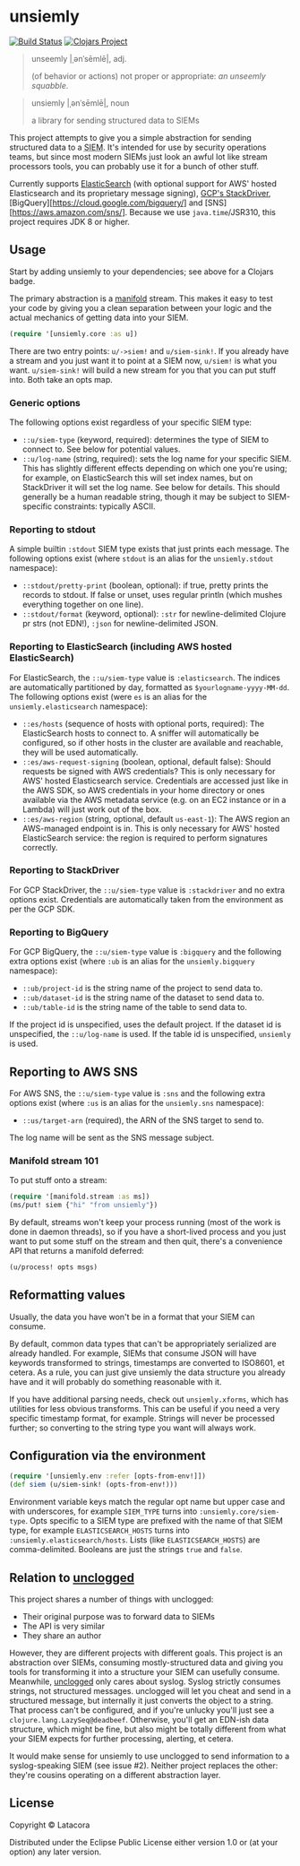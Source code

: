 # unsiemly

[![Build Status](https://travis-ci.org/latacora/unsiemly.svg?branch=master)](https://travis-ci.org/latacora/unsiemly)
[![Clojars Project](https://img.shields.io/clojars/v/com.latacora/unsiemly.svg)](https://clojars.org/com.latacora/unsiemly)

> unseemly |ˌənˈsēmlē|, adj.
>
> (of behavior or actions) not proper or appropriate: *an unseemly squabble*.

> unsiemly |ˌənˈsēmlē|, noun
>
> a library for sending structured data to SIEMs

This project attempts to give you a simple abstraction for sending structured
data to a <abbr title="security information and event management">SIEM</abbr>.
It's intended for use by security operations teams, but since most modern SIEMs
just look an awful lot like stream processors tools, you can probably use it
for a bunch of other stuff.

Currently supports [ElasticSearch][es] (with optional support for AWS' hosted
Elasticsearch and its proprietary message signing), [GCP's
StackDriver][gcpsd], [BigQuery][https://cloud.google.com/bigquery/] and
[SNS][https://aws.amazon.com/sns/]. Because we use `java.time`/JSR310, this
project requires JDK 8 or higher.

## Usage

Start by adding unsiemly to your dependencies; see above for a Clojars badge.

The primary abstraction is a [manifold][manifold] stream. This makes it easy to
test your code by giving you a clean separation between your logic and the
actual mechanics of getting data into your SIEM.

```clojure
(require '[unsiemly.core :as u])
```

There are two entry points: `u/->siem!` and `u/siem-sink!`. If you already have
a stream and you just want it to point at a SIEM now, `u/siem!` is what you
want. `u/siem-sink!` will build a new stream for you that you can put stuff
into. Both take an opts map.

### Generic options

The following options exist regardless of your specific SIEM type:

   * `::u/siem-type` (keyword, required): determines the type of SIEM to connect
     to. See below for potential values.
   * `::u/log-name` (string, required): sets the log name for your specific
     SIEM. This has slightly different effects depending on which one you're
     using; for example, on ElasticSearch this will set index names, but on
     StackDriver it will set the log name. See below for details. This should
     generally be a human readable string, though it may be subject to
     SIEM-specific constraints: typically ASCII.

### Reporting to stdout

A simple builtin `:stdout` SIEM type exists that just prints each message. The
following options exist (where `stdout` is an alias for the `unsiemly.stdout`
namespace):

   * `::stdout/pretty-print` (boolean, optional): if true, pretty prints the
     records to stdout. If false or unset, uses regular println (which mushes
     everything together on one line).
   * `::stdout/format` (keyword, optional): `:str` for newline-delimited Clojure
     pr strs (not EDN!), `:json` for newline-delimited JSON.

### Reporting to ElasticSearch (including AWS hosted ElasticSearch)

For ElasticSearch, the `::u/siem-type` value is `:elasticsearch`. The indices
are automatically partitioned by day, formatted as `$yourlogname-yyyy-MM-dd`.
The following options exist (were `es` is an alias for the
`unsiemly.elasticsearch` namespace):

   * `::es/hosts` (sequence of hosts with optional ports, required): The
     ElasticSearch hosts to connect to. A sniffer will automatically be
     configured, so if other hosts in the cluster are available and reachable,
     they will be used automatically.
   * `::es/aws-request-signing` (boolean, optional, default false): Should
     requests be signed with AWS credentials? This is only necessary for AWS'
     hosted Elasticsearch service. Credentials are accessed just like in the AWS
     SDK, so AWS credentials in your home directory or ones available via the
     AWS metadata service (e.g. on an EC2 instance or in a Lambda) will just
     work out of the box.
   * `::es/aws-region` (string, optional, default `us-east-1`): The AWS region
     an AWS-managed endpoint is in. This is only necessary for AWS' hosted
     ElasticSearch service: the region is required to perform signatures
     correctly.

### Reporting to StackDriver

For GCP StackDriver, the `::u/siem-type` value is `:stackdriver` and no extra
options exist. Credentials are automatically taken from the environment as per
the GCP SDK.

### Reporting to BigQuery

For GCP BigQuery, the `::u/siem-type` value is `:bigquery` and the following
extra options exist (where `:ub` is an alias for the `unsiemly.bigquery`
namespace):

  * `::ub/project-id` is the string name of the project to send data to.
  * `::ub/dataset-id` is the string name of the dataset to send data to.
  * `::ub/table-id` is the string name of the table to send data to.

If the project id is unspecified, uses the default project. If the dataset id is
unspecified, the `::u/log-name` is used. If the table id is unspecified,
`unsiemly` is used.

## Reporting to AWS SNS

For AWS SNS, the `::u/siem-type` value is `:sns` and the following
extra options exist (where `:us` is an alias for the `unsiemly.sns`
namespace):

* `::us/target-arn` (required), the ARN of the SNS target to send to.

The log name will be sent as the SNS message subject.

### Manifold stream 101

To put stuff onto a stream:

```clojure
(require '[manifold.stream :as ms])
(ms/put! siem {"hi" "from unsiemly"})
```

By default, streams won't keep your process running (most of the work is done in
daemon threads), so if you have a short-lived process and you just want to put
some stuff on the stream and then quit, there's a convenience API that returns a
manifold deferred:

```clojure
(u/process! opts msgs)
```

## Reformatting values

Usually, the data you have won't be in a format that your SIEM can consume.

By default, common data types that can't be appropriately serialized are already
handled. For example, SIEMs that consume JSON will have keywords transformed to
strings, timestamps are converted to ISO8601, et cetera. As a rule, you can just
give unsiemly the data structure you already have and it will probably do
something reasonable with it.

If you have additional parsing needs, check out `unsiemly.xforms`, which has
utilities for less obvious transforms. This can be useful if you need a very
specific timestamp format, for example. Strings will never be processed further;
so converting to the string type you want will always work.

## Configuration via the environment

```clojure
(require '[unsiemly.env :refer [opts-from-env!]])
(def siem (u/siem-sink! (opts-from-env!)))
```

Environment variable keys match the regular opt name but upper case and with
underscores, for example `SIEM_TYPE` turns into `:unsiemly.core/siem-type`. Opts
specific to a SIEM type are prefixed with the name of that SIEM type, for
example `ELASTICSEARCH_HOSTS` turns into `:unsiemly.elasticsearch/hosts`. Lists
(like `ELASTICSEARCH_HOSTS`) are comma-delimited. Booleans are just the strings
`true` and `false`.

## Relation to [unclogged][unclogged]

This project shares a number of things with unclogged:

* Their original purpose was to forward data to SIEMs
* The API is very similar
* They share an author

However, they are different projects with different goals. This project is an
abstraction over SIEMs, consuming mostly-structured data and giving you tools
for transforming it into a structure your SIEM can usefully consume.
Meanwhile, [unclogged][unclogged] only cares about syslog. Syslog strictly
consumes strings, not structured messages. unclogged will let you cheat and send
in a structured message, but internally it just converts the object to a string.
That process can't be configured, and if you're unlucky you'll just see a
`clojure.lang.LazySeq@deadbeef`. Otherwise, you'll get an EDN-ish data
structure, which might be fine, but also might be totally different from what
your SIEM expects for further processing, alerting, et cetera.

It would make sense for unsiemly to use unclogged to send information to a
syslog-speaking SIEM (see issue #2). Neither project replaces the other: they're
cousins operating on a different abstraction layer.

## License

Copyright © Latacora

Distributed under the Eclipse Public License either version 1.0 or (at
your option) any later version.

[unclogged]: https://github.com/RackSec/unclogged
[es]: https://www.elastic.co/
[gcpsd]: https://cloud.google.com/stackdriver/
[manifold]: https://github.com/ztellman/manifold
[specter]: https://github.com/nathanmarz/specter
